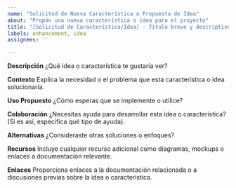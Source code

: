 ```yaml
---
name: "Solicitud de Nueva Característica o Propuesta de Idea"
about: "Propón una nueva característica o idea para el proyecto"
title: "[Solicitud de Característica/Idea] - Título breve y descriptivo"
labels: enhancement, idea
assignees: ''

---
```


**Descripción**
¿Qué idea o característica te gustaría ver?

**Contexto**
Explica la necesidad o el problema que esta característica o idea solucionaría.

**Uso Propuesto**
¿Cómo esperas que se implemente o utilice?

**Colaboración**
¿Necesitas ayuda para desarrollar esta idea o característica? (Si es así, especifica qué tipo de ayuda).

**Alternativas**
¿Consideraste otras soluciones o enfoques?

**Recursos**
Incluye cualquier recurso adicional como diagramas, mockups o enlaces a documentación relevante.

**Enlaces**
Proporciona enlaces a la documentación relacionada o a discusiones previas sobre la idea o característica.
